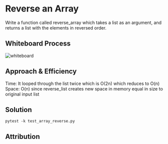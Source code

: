 # Reverse an Array
Write a function called reverse_array which takes a list as an argument, and returns a list with the elements in reversed order.

## Whiteboard Process
![whiteboard](/docs/array_reverse/reverse_array%20whiteboard.png)

## Approach & Efficiency
Time: It looped through the list twice which is O(2n) which
reduces to O(n)
Space: O(n) since reverse_list creates new space in memory equal
in size to original input list

## Solution
<!-- Show how to run your code, and examples of it in action -->
`pytest -k test_array_reverse.py`

## Attribution


